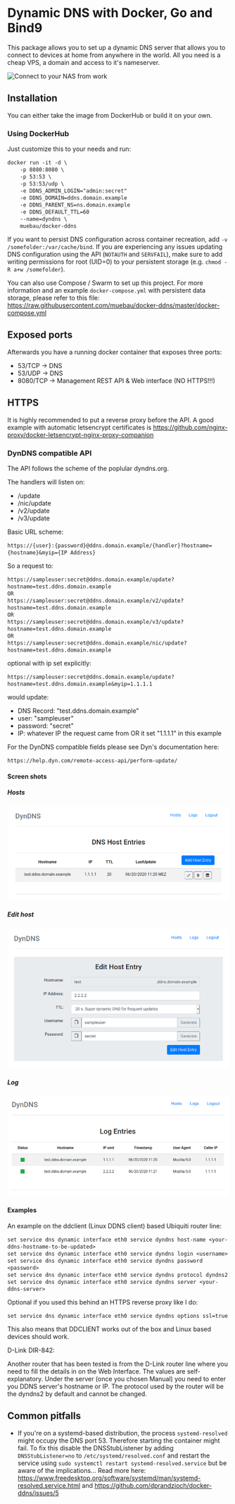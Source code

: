 # Dynamic DNS with Docker, Go and Bind9

This package allows you to set up a dynamic DNS server that allows you to connect to
devices at home from anywhere in the world. All you need is a cheap VPS, a domain and access to it's nameserver.

![Connect to your NAS from work](https://raw.githubusercontent.com/muebau/docker-ddns/master/connect-to-your-nas-from-work.png)

## Installation

You can either take the image from DockerHub or build it on your own.

### Using DockerHub

Just customize this to your needs and run:

```
docker run -it -d \
    -p 8080:8080 \
    -p 53:53 \
    -p 53:53/udp \
    -e DDNS_ADMIN_LOGIN="admin:secret"
    -e DDNS_DOMAIN=ddns.domain.example
    -e DDNS_PARENT_NS=ns.domain.example
    -e DDNS_DEFAULT_TTL=60
    --name=dyndns \
    muebau/docker-ddns
```

If you want to persist DNS configuration across container recreation, add `-v /somefolder:/var/cache/bind`. If you are experiencing any 
issues updating DNS configuration using the API (`NOTAUTH` and `SERVFAIL`), make sure to add writing permissions for root (UID=0) to your 
persistent storage (e.g. `chmod -R a+w /somefolder`).

You can also use Compose / Swarm to set up this project. For more information and an example `docker-compose.yml` with persistent data 
storage, please refer to this file: https://raw.githubusercontent.com/muebau/docker-ddns/master/docker-compose.yml

## Exposed ports

Afterwards you have a running docker container that exposes three ports:

* 53/TCP    -> DNS
* 53/UDP    -> DNS
* 8080/TCP  -> Management REST API & Web interface (NO HTTPS!!!)

## HTTPS

It is highly recommended to put a reverse proxy before the API. A good example with automatic letsencrypt certificates is https://github.com/nginx-proxy/docker-letsencrypt-nginx-proxy-companion

### DynDNS compatible API

The API follows the scheme of the poplular dyndns.org.

The handlers will listen on:
* /update
* /nic/update
* /v2/update
* /v3/update

Basic URL scheme:
```
https://{user}:{password}@ddns.domain.example/{handler}?hostname={hostname}&myip={IP Address}
```
So a request to:
```
https://sampleuser:secret@ddns.domain.example/update?hostname=test.ddns.domain.example
OR
https://sampleuser:secret@ddns.domain.example/v2/update?hostname=test.ddns.domain.example
OR
https://sampleuser:secret@ddns.domain.example/v3/update?hostname=test.ddns.domain.example
OR
https://sampleuser:secret@ddns.domain.example/nic/update?hostname=test.ddns.domain.example
```
optional with ip set explicitly:

```
https://sampleuser:secret@ddns.domain.example/update?hostname=test.ddns.domain.example&myip=1.1.1.1
``` 

would update:
* DNS Record: "test.ddns.domain.example"
* user: "sampleuser"
* password: "secret"
* IP: whatever IP the request came from OR it set "1.1.1.1" in this example

For the DynDNS compatible fields please see Dyn's documentation here: 

```
https://help.dyn.com/remote-access-api/perform-update/
```

#### Screen shots

##### Hosts
![hosts view](https://raw.githubusercontent.com/muebau/docker-ddns/master/doc-webif-hosts.png)

##### Edit host
![edit host view](https://raw.githubusercontent.com/muebau/docker-ddns/master/doc-webif-edit-host.png)
##### Log
![log view](https://raw.githubusercontent.com/muebau/docker-ddns/master/doc-webif-log.png)

#### Examples

An example on the ddclient (Linux DDNS client) based Ubiquiti router line:

```
set service dns dynamic interface eth0 service dyndns host-name <your-ddns-hostname-to-be-updated>
set service dns dynamic interface eth0 service dyndns login <username>
set service dns dynamic interface eth0 service dyndns password <password>
set service dns dynamic interface eth0 service dyndns protocol dyndns2
set service dns dynamic interface eth0 service dyndns server <your-ddns-server>
```

Optional if you used this behind an HTTPS reverse proxy like I do:

```
set service dns dynamic interface eth0 service dyndns options ssl=true
```

This also means that DDCLIENT works out of the box and Linux based devices should work.

D-Link DIR-842:

Another router that has been tested is from the D-Link router line where you need to fill the 
details in on the Web Interface. The values are self-explanatory. Under the server (once you chosen Manual)
you need to enter you DDNS server's hostname or IP. The protocol used by the router will be the 
dyndns2 by default and cannot be changed.


## Common pitfalls

* If you're on a systemd-based distribution, the process `systemd-resolved` might occupy the DNS port 53. Therefore starting the container might fail. To fix this disable the DNSStubListener by adding `DNSStubListener=no` to `/etc/systemd/resolved.conf` and restart the service using `sudo systemctl restart systemd-resolved.service` but be aware of the implications... Read more here: https://www.freedesktop.org/software/systemd/man/systemd-resolved.service.html and https://github.com/dprandzioch/docker-ddns/issues/5

